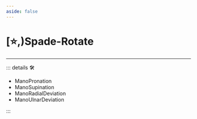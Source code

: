 ```yaml
---
aside: false
---
```

# [⭐,)<labor>Spade</labor>-Rotate

---

<!-- =================================================== -->
<!-- =================================================== -->
<!-- =================================================== -->
<!-- =================================================== -->
<!-- =================================================== -->
::: details 🛠

- ManoPronation
- ManoSupination
- ManoRadialDeviation
- ManoUlnarDeviation

:::
